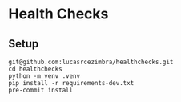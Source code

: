 # Health Checks

## Setup

```shell
git@github.com:lucasrcezimbra/healthchecks.git
cd healthchecks
python -m venv .venv
pip install -r requirements-dev.txt
pre-commit install
```
